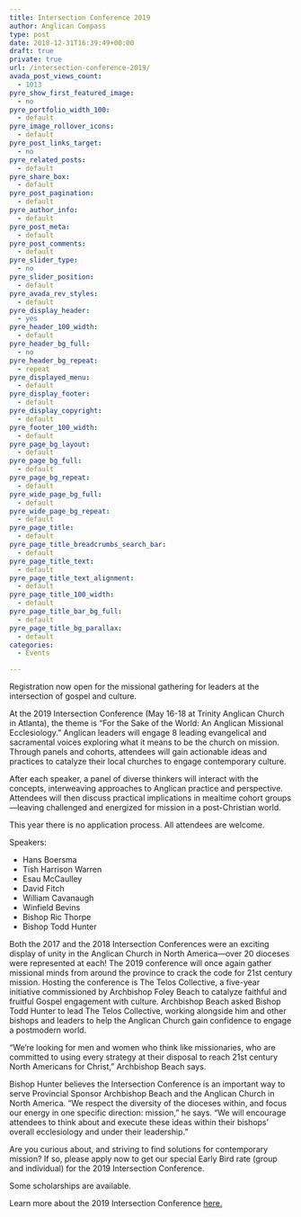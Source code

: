 ```yaml
---
title: Intersection Conference 2019
author: Anglican Compass
type: post
date: 2018-12-31T16:39:49+00:00
draft: true
private: true
url: /intersection-conference-2019/
avada_post_views_count:
  - 1013
pyre_show_first_featured_image:
  - no
pyre_portfolio_width_100:
  - default
pyre_image_rollover_icons:
  - default
pyre_post_links_target:
  - no
pyre_related_posts:
  - default
pyre_share_box:
  - default
pyre_post_pagination:
  - default
pyre_author_info:
  - default
pyre_post_meta:
  - default
pyre_post_comments:
  - default
pyre_slider_type:
  - no
pyre_slider_position:
  - default
pyre_avada_rev_styles:
  - default
pyre_display_header:
  - yes
pyre_header_100_width:
  - default
pyre_header_bg_full:
  - no
pyre_header_bg_repeat:
  - repeat
pyre_displayed_menu:
  - default
pyre_display_footer:
  - default
pyre_display_copyright:
  - default
pyre_footer_100_width:
  - default
pyre_page_bg_layout:
  - default
pyre_page_bg_full:
  - default
pyre_page_bg_repeat:
  - default
pyre_wide_page_bg_full:
  - default
pyre_wide_page_bg_repeat:
  - default
pyre_page_title:
  - default
pyre_page_title_breadcrumbs_search_bar:
  - default
pyre_page_title_text:
  - default
pyre_page_title_text_alignment:
  - default
pyre_page_title_100_width:
  - default
pyre_page_title_bar_bg_full:
  - default
pyre_page_title_bg_parallax:
  - default
categories:
  - Events

---
```

Registration now open for the missional gathering for leaders at the intersection of gospel and culture.

At the 2019 Intersection Conference (May 16-18 at Trinity Anglican Church in Atlanta), the theme is “For the Sake of the World: An Anglican Missional Ecclesiology.” Anglican leaders will engage 8 leading evangelical and sacramental voices exploring what it means to be the church on mission. Through panels and cohorts, attendees will gain actionable ideas and practices to catalyze their local churches to engage contemporary culture.

After each speaker, a panel of diverse thinkers will interact with the concepts, interweaving approaches to Anglican practice and perspective. Attendees will then discuss practical implications in mealtime cohort groups—leaving challenged and energized for mission in a post-Christian world.

This year there is no application process. All attendees are welcome.

Speakers:

  * Hans Boersma
  * Tish Harrison Warren
  * Esau McCaulley
  * David Fitch
  * William Cavanaugh
  * Winfield Bevins
  * Bishop Ric Thorpe
  * Bishop Todd Hunter

Both the 2017 and the 2018 Intersection Conferences were an exciting display of unity in the Anglican Church in North America—over 20 dioceses were represented at each! The 2019 conference will once again gather missional minds from around the province to crack the code for 21st century mission. Hosting the conference is The Telos Collective, a five-year initiative commissioned by Archbishop Foley Beach to catalyze faithful and fruitful Gospel engagement with culture. Archbishop Beach asked Bishop Todd Hunter to lead The Telos Collective, working alongside him and other bishops and leaders to help the Anglican Church gain confidence to engage a postmodern world.

“We’re looking for men and women who think like missionaries, who are committed to using every strategy at their disposal to reach 21st century North Americans for Christ,” Archbishop Beach says.

Bishop Hunter believes the Intersection Conference is an important way to serve Provincial Sponsor Archbishop Beach and the Anglican Church in North America. “We respect the diversity of the dioceses within, and focus our energy in one specific direction: mission,” he says. “We will encourage attendees to think about and execute these ideas within their bishops’ overall ecclesiology and under their leadership.”

Are you curious about, and striving to find solutions for contemporary mission? If so, please apply now to get our special Early Bird rate (group and individual) for the 2019 Intersection Conference.

Some scholarships are available.

Learn more about the 2019 Intersection Conference <a href="http://www.teloscollective.com/intersection-conference/" target="blank_" rel="noopener noreferrer">here.</a>